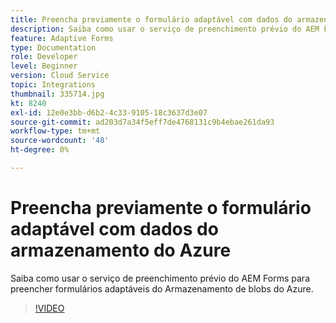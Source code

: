 ```yaml
---
title: Preencha previamente o formulário adaptável com dados do armazenamento do Azure
description: Saiba como usar o serviço de preenchimento prévio do AEM Forms para preencher formulários adaptáveis do Armazenamento de blobs do Azure.
feature: Adaptive Forms
type: Documentation
role: Developer
level: Beginner
version: Cloud Service
topic: Integrations
thumbnail: 335714.jpg
kt: 8240
exl-id: 12e0e3bb-d6b2-4c33-9105-18c3637d3e07
source-git-commit: ad203d7a34f5eff7de4768131c9b4ebae261da93
workflow-type: tm+mt
source-wordcount: '48'
ht-degree: 0%

---
```


# Preencha previamente o formulário adaptável com dados do armazenamento do Azure

Saiba como usar o serviço de preenchimento prévio do AEM Forms para preencher formulários adaptáveis do Armazenamento de blobs do Azure.

>[!VIDEO](https://video.tv.adobe.com/v/335714/?quality=12&learn=on)
